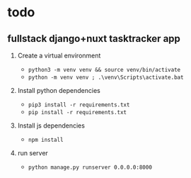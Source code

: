 # todo

## fullstack django+nuxt tasktracker app


1. Create a virtual environment
   - `python3 -m venv venv && source venv/bin/activate`
   - `python -m venv venv ; .\venv\Scripts\activate.bat`

2. Install python dependencies
   - `pip3 install -r requirements.txt`
   - `pip install -r requirements.txt`

3. Install js dependencies
    - `npm install`

4. run server
    - `python manage.py runserver 0.0.0.0:8000`